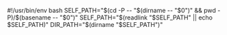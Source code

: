 #!/usr/bin/env bash
SELF_PATH="$(cd -P -- "$(dirname -- "$0")" && pwd -P)/$(basename -- "$0")"
SELF_PATH="$(readlink "$SELF_PATH" || echo $SELF_PATH)"
DIR_PATH="$(dirname "$SELF_PATH")"
